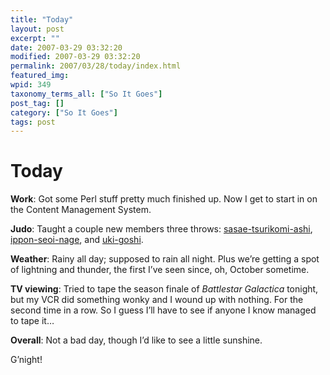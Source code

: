```yaml
---
title: "Today"
layout: post
excerpt: ""
date: 2007-03-29 03:32:20
modified: 2007-03-29 03:32:20
permalink: 2007/03/28/today/index.html
featured_img: 
wpid: 349
taxonomy_terms_all: ["So It Goes"]
post_tag: []
category: ["So It Goes"]
tags: post
---
```


# Today

**Work**: Got some Perl stuff pretty much finished up. Now I get to start in on the Content Management System.

**Judo**: Taught a couple new members three throws: [sasae-tsurikomi-ashi](http://www.judoinfo.com/images/nauta/sasaeta.gif), [ippon-seoi-nage](http://www.judoinfo.com/images/nauta/seoinage.gif), and [uki-goshi](http://www.judoinfo.com/images/nauta/ukigosh.gif).

**Weather**: Rainy all day; supposed to rain all night. Plus we’re getting a spot of lightning and thunder, the first I’ve seen since, oh, October sometime.

**TV viewing**: Tried to tape the season finale of *Battlestar Galactica* tonight, but my VCR did something wonky and I wound up with nothing. For the second time in a row. So I guess I’ll have to see if anyone I know managed to tape it…

**Overall**: Not a bad day, though I’d like to see a little sunshine.

G’night!